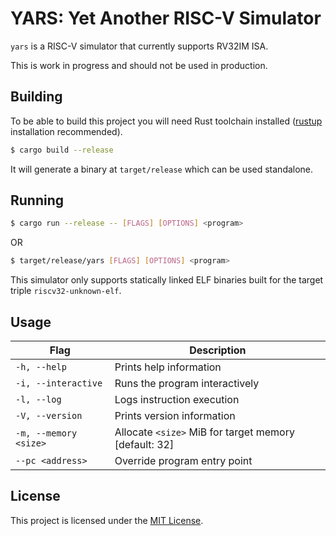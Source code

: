 # YARS: Yet Another RISC-V Simulator

`yars` is a RISC-V simulator that currently supports RV32IM ISA.

This is work in progress and should not be used in production.

## Building

To be able to build this project you will need Rust toolchain installed
([rustup](https://rustup.rs/) installation recommended).

```sh
$ cargo build --release
```

It will generate a binary at `target/release` which can be used standalone.

## Running

```sh
$ cargo run --release -- [FLAGS] [OPTIONS] <program>
```
OR
```sh
$ target/release/yars [FLAGS] [OPTIONS] <program>
```

This simulator only supports statically linked ELF binaries built for the
target triple `riscv32-unknown-elf`.

## Usage

| Flag                | Description                                           |
|---------------------|-------------------------------------------------------|
|`-h, --help`         | Prints help information                               |
|`-i, --interactive`  | Runs the program interactively                        |
|`-l, --log`          | Logs instruction execution                            |
|`-V, --version`      | Prints version information                            |
|`-m, --memory <size>`| Allocate `<size>` MiB for target memory [default: 32] |
|`--pc <address>`     | Override program entry point                          |

## License

This project is licensed under the [MIT License](LICENSE).
